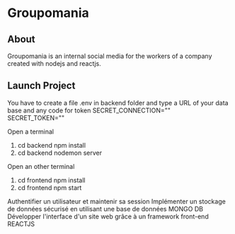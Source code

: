 # Groupomania

## About
Groupomania is an internal social media for the workers of a company created with nodejs and reactjs.


## Launch Project
You have to create a file .env in backend folder and type a URL of your data base and any code for token
SECRET_CONNECTION=""  
SECRET_TOKEN="" 


Open a terminal
1. cd backend npm install
2. cd backend nodemon server 

Open an other terminal
1. cd frontend npm install
2. cd frontend npm start

Authentifier un utilisateur et maintenir sa session
Implémenter un stockage de données sécurisé en utilisant une base de données MONGO DB
Développer l'interface d'un site web grâce à un framework front-end REACTJS

